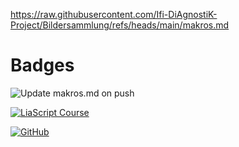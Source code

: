 <!--
author: Volker Göhler
version: 0.1.0
comment: This repository is a collection of our photos for the DiAgnostiK Project
edit: true
@import: https://github.com/Ifi-DiAgnostiK-Project/Bildersammlung/blob/main/makros.md?raw=true


-->

https://raw.githubusercontent.com/Ifi-DiAgnostiK-Project/Bildersammlung/refs/heads/main/makros.md

# Badges

![Update makros.md on push](https://github.com/Ifi-DiAgnostiK-Project/Bildersammlung/actions/workflows/github_workflows_update-makros.yml/badge.svg)

[![LiaScript Course](https://raw.githubusercontent.com/LiaScript/LiaScript/master/badges/course.svg)](https://liascript.github.io/course/?https://github.com/Ifi-DiAgnostiK-Project/Bildersammlung/blob/main/README.md?raw=true)

[![GitHub](https://img.shields.io/badge/Ansehen%20auf-GitHub-181717?logo=github)](https://github.com/Ifi-DiAgnostiK-Project/Bildersammlung/blob/main/README.md)
